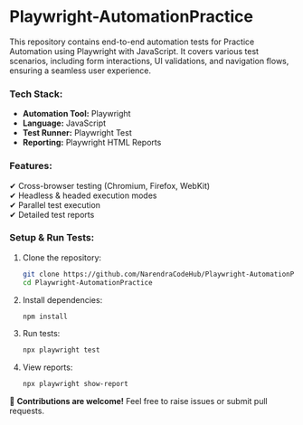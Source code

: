 # Playwright-AutomationPractice
This repository contains end-to-end automation tests for Practice Automation using Playwright with JavaScript. It covers various test scenarios, including form interactions, UI validations, and navigation flows, ensuring a seamless user experience.

### **Tech Stack:**  
- **Automation Tool:** Playwright  
- **Language:** JavaScript  
- **Test Runner:** Playwright Test   
- **Reporting:** Playwright HTML Reports  

### **Features:**  
✔ Cross-browser testing (Chromium, Firefox, WebKit)  
✔ Headless & headed execution modes   
✔ Parallel test execution  
✔ Detailed test reports  

### **Setup & Run Tests:**  
1. Clone the repository:  
   ```sh
   git clone https://github.com/NarendraCodeHub/Playwright-AutomationPractice.git
   cd Playwright-AutomationPractice
   ```
2. Install dependencies:  
   ```sh
   npm install
   ```
3. Run tests:  
   ```sh
   npx playwright test
   ```
4. View reports:  
   ```sh
   npx playwright show-report
   ```  

🚀 **Contributions are welcome!** Feel free to raise issues or submit pull requests.
